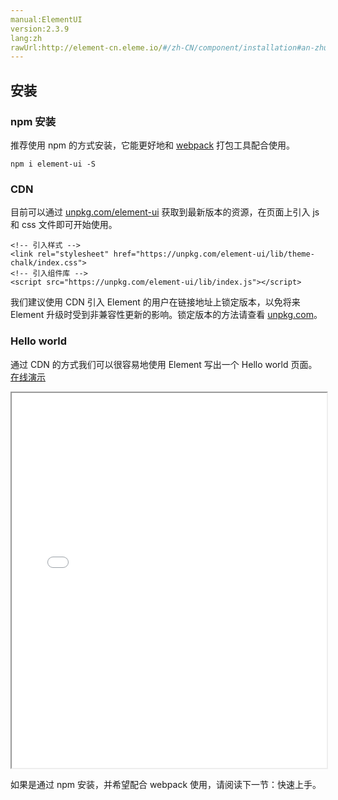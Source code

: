 ```yaml
---
manual:ElementUI
version:2.3.9
lang:zh
rawUrl:http://element-cn.eleme.io/#/zh-CN/component/installation#an-zhuang
---
```



##  安装<a name="an-zhuang"></a>

###  npm 安装<a name="npm-an-zhuang"></a>


推荐使用 npm 的方式安装，它能更好地和 [webpack](%1019 "") 打包工具配合使用。


```
npm i element-ui -S

```

###  CDN<a name="cdn"></a>


目前可以通过 [unpkg.com/element-ui](%1021 "") 获取到最新版本的资源，在页面上引入 js 和 css 文件即可开始使用。


```
<!-- 引入样式 -->
<link rel="stylesheet" href="https://unpkg.com/element-ui/lib/theme-chalk/index.css">
<!-- 引入组件库 -->
<script src="https://unpkg.com/element-ui/lib/index.js"></script>

```


我们建议使用 CDN 引入 Element 的用户在链接地址上锁定版本，以免将来 Element 升级时受到非兼容性更新的影响。锁定版本的方法请查看 [unpkg.com](%1022 "")。



###  Hello world<a name="hello-world"></a>


通过 CDN 的方式我们可以很容易地使用 Element 写出一个 Hello world 页面。[在线演示](%1024 "")

<iframe src='//jsfiddle.net/hzfpyvg6/1213/embedded/html,result/' width='100%' height='600'></iframe>

如果是通过 npm 安装，并希望配合 webpack 使用，请阅读下一节：快速上手。

